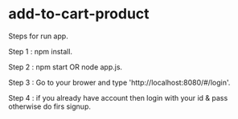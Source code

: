 # add-to-cart-product

Steps for run app.

Step 1 : npm install.

Step 2 : npm start OR node app.js.

Step 3 : Go to your brower and type 'http://localhost:8080/#/login'.

Step 4 : if you already have account then login with your id & pass otherwise do firs signup.
